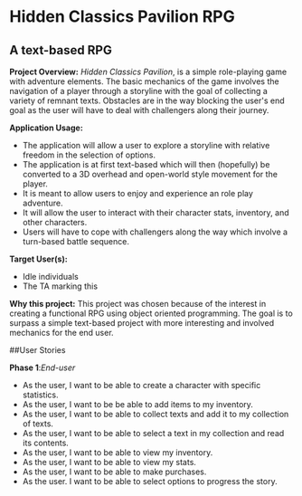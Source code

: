 # Hidden Classics Pavilion RPG

## A text-based RPG 

**Project Overview:**
*Hidden Classics Pavilion*, is a simple role-playing game with adventure elements. 
The basic mechanics of the game involves the navigation of a player through a storyline with the goal of collecting a variety of remnant texts.
Obstacles are in the way blocking the user's end goal as the user will have to deal with challengers along their journey.


**Application Usage:**
- The application will allow a user to explore a storyline with relative freedom in the selection of options.
- The application is at first text-based which will then (hopefully) be converted to a 3D overhead and open-world style movement for the player.
- It is meant to allow users to enjoy and experience an role play adventure.
- It will allow the user to interact with their character stats, inventory, and other characters.
- Users will have to cope with challengers along the way which involve a turn-based battle sequence.

**Target User(s):**
- Idle individuals
- The TA marking this

**Why this project:**
This project was chosen because of the interest in creating a functional RPG using object oriented programming. The goal is to surpass a simple text-based project with more interesting and involved mechanics for the end user.

##User Stories

**Phase 1**:*End-user*
- As the user, I want to be able to create a character with specific statistics.
- As the user, I want to be be able to add items to my inventory.
- As the user, I want to be able to collect texts and add it to my collection of texts.
- As the user, I want to be able to select a text in my collection and read its contents.
- As the user, I want to be able to view my inventory.
- As the user, I want to be able to view my stats.
- As the user, I want to be able to make purchases.
- As the user. I want to be able to select options to progress the story.

